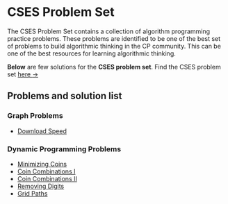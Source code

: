 # CSES Problem Set
The CSES Problem Set contains a collection of algorithm programming practice problems. These problems are identified to be one of the best set of problems to build algorithmic thinking in the CP community. This can be one of the best resources for learning algorithmic thinking. 

**Below** are few solutions for the **CSES problem set**. Find the CSES problem set [here $\to$](https://cses.fi/problemset/)

## **Problems and solution list**

### **Graph Problems**
- [Download Speed](/graph/problems/#download-speed)


### **Dynamic Programming Problems**
- [Minimizing Coins](/dp/problems/#minimizing-coins)
- [Coin Combinations I](/dp/problems/#coin-combinations-i)
- [Coin Combinations II](/dp/problems/#coin-combinations-ii)
- [Removing Digits](/dp/problems/#removing-digits)
- [Grid Paths](/dp/problems/#grid-paths)